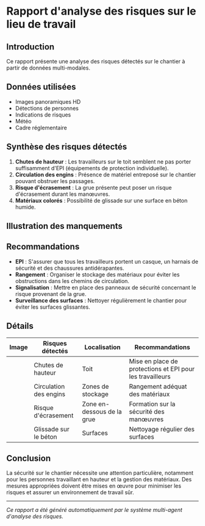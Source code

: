 # Rapport d'analyse des risques sur le lieu de travail

## Introduction
Ce rapport présente une analyse des risques détectés sur le chantier à partir de données multi-modales.

## Données utilisées
- Images panoramiques HD
- Détections de personnes
- Indications de risques
- Météo
- Cadre réglementaire

## Synthèse des risques détectés
1. **Chutes de hauteur** : Les travailleurs sur le toit semblent ne pas porter suffisamment d'EPI (équipements de protection individuelle).
2. **Circulation des engins** : Présence de matériel entreposé sur le chantier pouvant obstruer les passages.
3. **Risque d'écrasement** : La grue présente peut poser un risque d'écrasement durant les manœuvres.
4. **Matériaux colorés** : Possibilité de glissade sur une surface en béton humide.

## Illustration des manquements
<!-- Insertion d'images annotées ou de schémas -->

## Recommandations
- **EPI** : S'assurer que tous les travailleurs portent un casque, un harnais de sécurité et des chaussures antidérapantes.
- **Rangement** : Organiser le stockage des matériaux pour éviter les obstructions dans les chemins de circulation.
- **Signalisation** : Mettre en place des panneaux de sécurité concernant le risque provenant de la grue.
- **Surveillance des surfaces** : Nettoyer régulièrement le chantier pour éviter les surfaces glissantes.

## Détails
| Image | Risques détectés             | Localisation | Recommandations                                   |
|-------|------------------------------|--------------|---------------------------------------------------|
|       | Chutes de hauteur           | Toit         | Mise en place de protections et EPI pour les travailleurs |
|       | Circulation des engins      | Zones de stockage | Rangement adéquat des matériaux                    |
|       | Risque d'écrasement         | Zone en-dessous de la grue | Formation sur la sécurité des manœuvres           |
|       | Glissade sur le béton       | Surfaces    | Nettoyage régulier des surfaces                     |

## Conclusion
La sécurité sur le chantier nécessite une attention particulière, notamment pour les personnes travaillant en hauteur et la gestion des matériaux. Des mesures appropriées doivent être mises en œuvre pour minimiser les risques et assurer un environnement de travail sûr.

---
*Ce rapport a été généré automatiquement par le système multi-agent d'analyse des risques.*